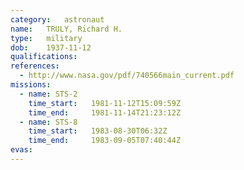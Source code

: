 ```yaml
---
category:	astronaut
name:	TRULY, Richard H.
type:	military
dob:	1937-11-12
qualifications:
references:
  - http://www.nasa.gov/pdf/740566main_current.pdf
missions:
  - name: STS-2
    time_start:   1981-11-12T15:09:59Z
    time_end:     1981-11-14T21:23:12Z
  - name: STS-8
    time_start:   1983-08-30T06:32Z
    time_end:     1983-09-05T07:40:44Z
evas:
---
```


